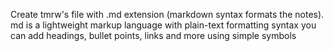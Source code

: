 Create tmrw's file with .md extension (markdown syntax formats the notes).
md is a lightweight markup language with plain-text formatting syntax
you can add headings, bullet points, links and more using simple symbols


